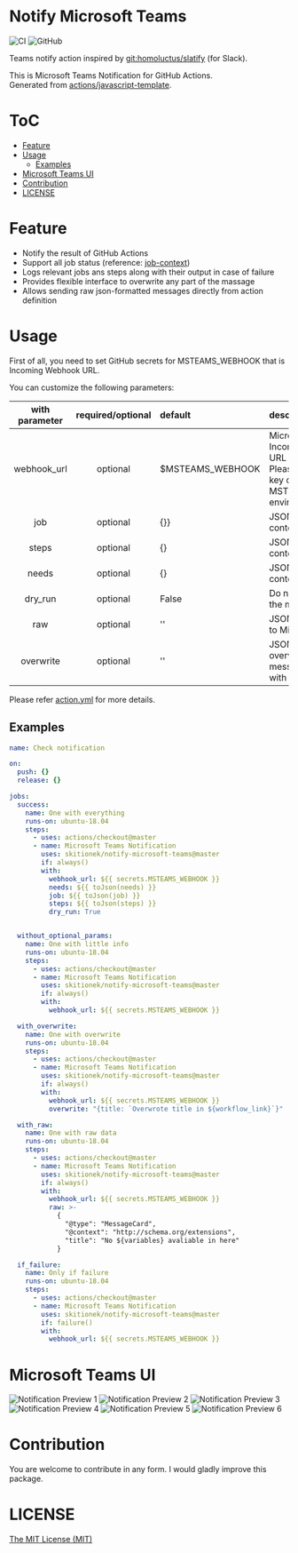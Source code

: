 # Notify Microsoft Teams
![CI](https://github.com/Skitionek/notify-microsoft-teams/workflows/CI/badge.svg)
![GitHub](https://img.shields.io/github/license/homoluctus/slatify?color=brightgreen)

Teams notify action inspired by [git:homoluctus/slatify](https://github.com/homoluctus/slatify) (for Slack).

This is Microsoft Teams Notification for GitHub Actions.<br>
Generated from [actions/javascript-template](https://github.com/actions/javascript-template).

# ToC

- [Feature](#Feature)
- [Usage](#Usage)
  - [Examples](#Examples)
- [Microsoft Teams UI](#Microsoft_Teams_UI)
- [Contribution](#Contribution)
- [LICENSE](#LICENSE)

# Feature
- Notify the result of GitHub Actions
- Support all job status (reference: [job-context](https://help.github.com/en/articles/contexts-and-expression-syntax-for-github-actions#job-context))
- Logs relevant jobs ans steps along with their output in case of failure
- Provides flexible interface to overwrite any part of the massage
- Allows sending raw json-formatted messages directly from action definition


# Usage
First of all, you need to set GitHub secrets for MSTEAMS_WEBHOOK that is Incoming Webhook URL.

You can customize the following parameters:

|with parameter|required/optional|default|description|
|:--:|:--:|:--|:--|
|webhook_url|optional|$MSTEAMS_WEBHOOK|Microsoft Teams Incoming Webhooks URL<br>Please specify this key or MSTEAMS_WEBHOOK environment variable|
|job|optional|{}}|JSON parsed job context|
|steps|optional|{}|JSON parsed steps context|
|needs|optional|{}|JSON parsed needs context|
|dry_run|optional|False|Do not actually send the message|
|raw|optional|''|JSON object to send to Microsoft Teams|
|overwrite|optional|''|JSON like object to overwrite default message (executed with eval)|

Please refer [action.yml](./action.yml) for more details.

## Examples

```yml
name: Check notification

on:
  push: {}
  release: {}

jobs:
  success:
    name: One with everything
    runs-on: ubuntu-18.04
    steps:
      - uses: actions/checkout@master
      - name: Microsoft Teams Notification
        uses: skitionek/notify-microsoft-teams@master
        if: always()
        with:
          webhook_url: ${{ secrets.MSTEAMS_WEBHOOK }}
          needs: ${{ toJson(needs) }}
          job: ${{ toJson(job) }}
          steps: ${{ toJson(steps) }}
          dry_run: True


  without_optional_params:
    name: One with little info
    runs-on: ubuntu-18.04
    steps:
      - uses: actions/checkout@master
      - name: Microsoft Teams Notification
        uses: skitionek/notify-microsoft-teams@master
        if: always()
        with:
          webhook_url: ${{ secrets.MSTEAMS_WEBHOOK }}

  with_overwrite:
    name: One with overwrite
    runs-on: ubuntu-18.04
    steps:
      - uses: actions/checkout@master
      - name: Microsoft Teams Notification
        uses: skitionek/notify-microsoft-teams@master
        if: always()
        with:
          webhook_url: ${{ secrets.MSTEAMS_WEBHOOK }}
          overwrite: "{title: `Overwrote title in ${workflow_link}`}"

  with_raw:
    name: One with raw data
    runs-on: ubuntu-18.04
    steps:
      - uses: actions/checkout@master
      - name: Microsoft Teams Notification
        uses: skitionek/notify-microsoft-teams@master
        if: always()
        with:
          webhook_url: ${{ secrets.MSTEAMS_WEBHOOK }}
          raw: >-
            {
              "@type": "MessageCard",
              "@context": "http://schema.org/extensions",
              "title": "No ${variables} avaliable in here"
            }

  if_failure:
    name: Only if failure
    runs-on: ubuntu-18.04
    steps:
      - uses: actions/checkout@master
      - name: Microsoft Teams Notification
        uses: skitionek/notify-microsoft-teams@master
        if: failure()
        with:
          webhook_url: ${{ secrets.MSTEAMS_WEBHOOK }}
```

# Microsoft Teams UI

![Notification Preview 1](./images/1.png)
![Notification Preview 2](./images/2.png)
![Notification Preview 3](./images/3.png)
![Notification Preview 4](./images/4.png)
![Notification Preview 5](./images/5.png)
![Notification Preview 6](./images/6.png)

# Contribution

You are welcome to contribute in any form. I would gladly improve this package.

# LICENSE

[The MIT License (MIT)](https://github.com/Skitionek/notify-microsoft-teams/blob/master/LICENSE)
